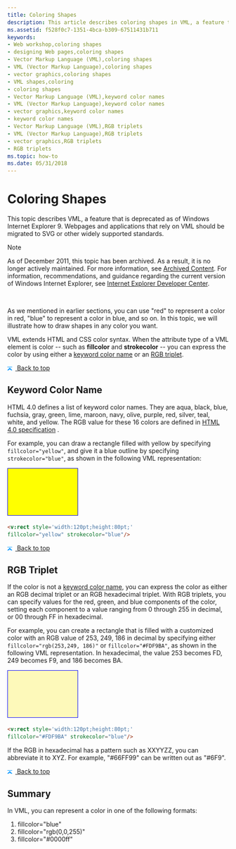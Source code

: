 ```yaml
---
title: Coloring Shapes
description: This article describes coloring shapes in VML, a feature that is deprecated as of Windows Internet Explorer 9.
ms.assetid: f528f0c7-1351-4bca-b309-67511431b711
keywords:
- Web workshop,coloring shapes
- designing Web pages,coloring shapes
- Vector Markup Language (VML),coloring shapes
- VML (Vector Markup Language),coloring shapes
- vector graphics,coloring shapes
- VML shapes,coloring
- coloring shapes
- Vector Markup Language (VML),keyword color names
- VML (Vector Markup Language),keyword color names
- vector graphics,keyword color names
- keyword color names
- Vector Markup Language (VML),RGB triplets
- VML (Vector Markup Language),RGB triplets
- vector graphics,RGB triplets
- RGB triplets
ms.topic: how-to
ms.date: 05/31/2018
---
```


# Coloring Shapes

This topic describes VML, a feature that is deprecated as of Windows Internet Explorer 9. Webpages and applications that rely on VML should be migrated to SVG or other widely supported standards.

> [!Note]  
> As of December 2011, this topic has been archived. As a result, it is no longer actively maintained. For more information, see [Archived Content](/previous-versions/windows/internet-explorer/ie-developer/). For information, recommendations, and guidance regarding the current version of Windows Internet Explorer, see [Internet Explorer Developer Center](https://msdn.microsoft.com/ie/).

 

As we mentioned in earlier sections, you can use "red" to represent a color in red, "blue" to represent a color in blue, and so on. In this topic, we will illustrate how to draw shapes in any color you want.

VML extends HTML and CSS color syntax. When the attribute type of a VML element is color -- such as **fillcolor** and **strokecolor** -- you can express the color by using either a [keyword color name](#keyword-color-name) or an [RGB triplet](#rgb-triplet).

[![back to top](images/top.gif) Back to top](#top)

## Keyword Color Name

HTML 4.0 defines a list of keyword color names. They are aqua, black, blue, fuchsia, gray, green, lime, maroon, navy, olive, purple, red, silver, teal, white, and yellow. The RGB value for these 16 colors are defined in [HTML 4.0 specification](https://www.w3.org/TR/2018/SPSD-html401-20180327/types.html#h-6.5) .

For example, you can draw a rectangle filled with yellow by specifying `fillcolor="yellow"`, and give it a blue outline by specifying `strokecolor="blue"`, as shown in the following VML representation:

![color1.gif (305 bytes)](images/color1.gif)


```HTML
<v:rect style='width:120pt;height:80pt;'
fillcolor="yellow" strokecolor="blue"/>
```





[![back to top](images/top.gif) Back to top](#top)

## RGB Triplet

If the color is not a [keyword color name](#keyword-color-name), you can express the color as either an RGB decimal triplet or an RGB hexadecimal triplet. With RGB triplets, you can specify values for the red, green, and blue components of the color, setting each component to a value ranging from 0 through 255 in decimal, or 00 through FF in hexadecimal.

For example, you can create a rectangle that is filled with a customized color with an RGB value of 253, 249, 186 in decimal by specifying either `fillcolor="rgb(253,249, 186)"` or `fillcolor="#FDF9BA"`, as shown in the following VML representation. In hexadecimal, the value 253 becomes FD, 249 becomes F9, and 186 becomes BA.

![color2.gif (305 bytes)](images/color2.gif)


```HTML
<v:rect style='width:120pt;height:80pt;'
fillcolor="#FDF9BA" strokecolor="blue"/>
```





If the RGB in hexadecimal has a pattern such as XXYYZZ, you can abbreviate it to XYZ. For example, "\#66FF99" can be written out as "\#6F9".

[![back to top](images/top.gif) Back to top](#top)

## Summary

In VML, you can represent a color in one of the following formats:

1.  fillcolor="blue"
2.  fillcolor="rgb(0,0,255)"
3.  fillcolor="\#0000ff"

 

 
